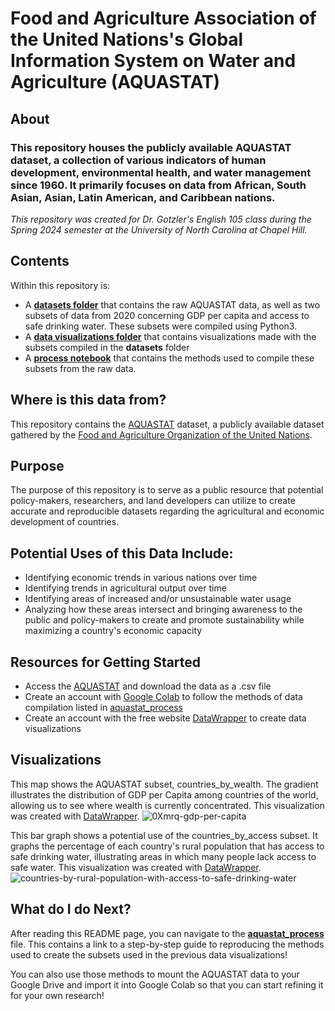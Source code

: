 # Food and Agriculture Association of the United Nations's Global Information System on Water and Agriculture (AQUASTAT)
## About
### This repository houses the publicly available AQUASTAT dataset, a collection of various indicators of human development, environmental health, and water management since 1960. It primarily focuses on data from African, South Asian, Asian, Latin American, and Caribbean nations. 
*This repository was created for Dr. Gotzler's English 105 class during the Spring 2024 semester at the University of North Carolina at Chapel Hill.* 

## Contents
Within this repository is:
* A [**datasets folder**](https://github.com/margaretmead/AQUASTAT-DATA/tree/main/datasets) that contains the raw AQUASTAT data, as well as two subsets of data from 2020 concerning GDP per capita and access to safe drinking water. These subsets were compiled using Python3.
* A [**data visualizations folder**](https://github.com/margaretmead/AQUASTAT-DATA/tree/main/data%20visualizations) that contains visualizations made with the subsets compiled in the **datasets** folder
* A [**process notebook**](https://github.com/margaretmead/AQUASTAT-DATA/blob/main/aquastat_process.ipynb) that contains the methods used to compile these subsets from the raw data.

## Where is this data from?
This  repository contains the [AQUASTAT](https://data.apps.fao.org/aquastat/?lang=en) dataset, a publicly available dataset gathered by the [Food and Agriculture Organization of the United Nations](https://www.fao.org/aquastat/en/). 

## Purpose
The purpose of this repository is to serve as a public resource that potential policy-makers, researchers, and land developers can utilize to create accurate and reproducible datasets regarding the agricultural and economic development of countries.

## Potential Uses of this Data Include:
* Identifying economic trends in various nations over time
* Identifying trends in agricultural output over time
* Identifying areas of increased and/or unsustainable water usage
* Analyzing how these areas intersect and bringing awareness to the public and policy-makers to create and promote sustainability while maximizing a country's economic capacity

## Resources for Getting Started
* Access the [AQUASTAT](https://data.apps.fao.org/aquastat/?lang=en) and download the data as a .csv file
* Create an account with [Google Colab](https://colab.google/notebooks/) to follow the methods of data compilation listed in [aquastat_process](https://github.com/margaretmead/AQUASTAT-DATA/blob/main/aquastat_process.ipynb)
* Create an account with the free website [DataWrapper](https://www.datawrapper.de/) to create data visualizations

## Visualizations
This map shows the AQUASTAT subset, countries_by_wealth. The gradient illustrates the distribution of GDP per Capita among countries of the world, allowing us to see where wealth is currently concentrated. This visualization was created with [DataWrapper](https://www.datawrapper.de/). 
![0Xmrq-gdp-per-capita](https://github.com/margaretmead/AQUASTAT-DATA/assets/156699907/c3a48ef0-7fd5-4f59-88e7-4e4407718ee5)

This bar graph shows a potential use of the countries_by_access subset. It graphs the percentage of each country's rural population that has access to safe drinking water, illustrating areas in which many people lack access to safe water. This visualization was created with [DataWrapper](https://www.datawrapper.de/). 
![countries-by-rural-population-with-access-to-safe-drinking-water](https://github.com/margaretmead/AQUASTAT-DATA/assets/156699907/a23bac11-4287-40ae-a9fd-748ea9917711)

## What do I do Next?
After reading this README page, you can navigate to the [**aquastat_process**]([https://github.com/margaretmead/AQUASTAT-DATA/blob/main/Process%20Notebook.ipynb](https://github.com/margaretmead/AQUASTAT-DATA/blob/main/aquastat_process.ipynb)) file. This contains a link to a step-by-step guide to reproducing the methods used to create the subsets used in the previous data visualizations!

You can also use those methods to mount the AQUASTAT data to your Google Drive and import it into Google Colab so that you can start refining it for your own research!
